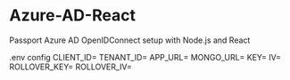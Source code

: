 # Azure-AD-React
Passport Azure AD OpenIDConnect setup with Node.js and React

.env config
CLIENT_ID=
TENANT_ID=
APP_URL=
MONGO_URL=
KEY=
IV=
ROLLOVER_KEY=
ROLLOVER_IV=
